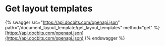 # Get layout templates

{% swagger src="https://api.docbits.com/openapi.json" path="/document_layout_template/get_layout_templates" method="get" %}
[https://api.docbits.com/openapi.json](https://api.docbits.com/openapi.json)
{% endswagger %}
